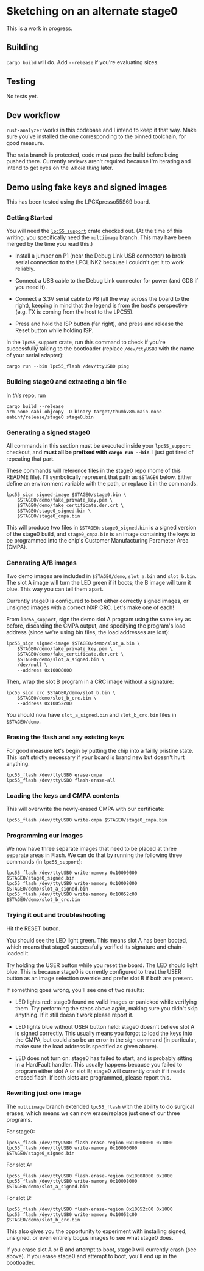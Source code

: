 # Sketching on an alternate stage0

This is a work in progress.

## Building

`cargo build` will do. Add `--release` if you're evaluating sizes.

## Testing

No tests yet.

## Dev workflow

`rust-analyzer` works in this codebase and I intend to keep it that way. Make
sure you've installed the one corresponding to the pinned toolchain, for good
measure.

The `main` branch is protected, code must pass the build before being pushed
there. Currently reviews aren't required because I'm iterating and intend to get
eyes on the _whole thing_ later.

## Demo using fake keys and signed images

This has been tested using the LPCXpresso55S69 board.

### Getting Started

You will need the [`lpc55_support`] crate checked out. (At the time of this
writing, you specifically need the `multiimage` branch. This may have been
merged by the time you read this.)

- Install a jumper on P1 (near the Debug Link USB connector) to break serial
  connection to the LPCLINK2 because I couldn't get it to work reliably.

- Connect a USB cable to the Debug Link connector for power (and GDB if you need
  it).

- Connect a 3.3V serial cable to P8 (all the way across the board to the right),
  keeping in mind that the legend is from the _host's_ perspective (e.g. TX is
  coming from the host to the LPC55).

- Press and hold the ISP button (far right), and press and release the Reset
  button while holding ISP.

In the `lpc55_support` crate, run this command to check if you're successfully
talking to the bootloader (replace `/dev/ttyUSB0` with the name of your serial
adapter):

```
cargo run --bin lpc55_flash /dev/ttyUSB0 ping
```

### Building stage0 and extracting a bin file

In _this_ repo, run

```
cargo build --release
arm-none-eabi-objcopy -O binary target/thumbv8m.main-none-eabihf/release/stage0 stage0.bin
```

### Generating a signed stage0

All commands in this section must be executed inside your `lpc55_support`
checkout, and **must all be prefixed with `cargo run --bin`**. I just got tired
of repeating that part.

These commands will reference files in the stage0 repo (home of this README
file). I'll symbolically represent that path as `$STAGE0` below. Either define
an environment variable with the path, or replace it in the commands.

```
lpc55_sign signed-image $STAGE0/stage0.bin \
    $STAGE0/demo/fake_private_key.pem \
    $STAGE0/demo/fake_certificate.der.crt \
    $STAGE0/stage0_signed.bin \
    $STAGE0/stage0_cmpa.bin
```

This will produce two files in `$STAGE0`: `stage0_signed.bin` is a signed
version of the stage0 build, and `stage0_cmpa.bin` is an image containing the
keys to be programmed into the chip's Customer Manufacturing Parameter Area
(CMPA).


### Generating A/B images

Two demo images are included in `$STAGE0/demo`, `slot_a.bin` and `slot_b.bin`.
The slot A image will turn the LED green if it boots; the B image will turn it
blue. This way you can tell them apart.

Currently stage0 is configured to boot either correctly signed images, or
unsigned images with a correct NXP CRC. Let's make one of each!

From `lpc55_support`, sign the demo slot A program using the same key as before,
discarding the CMPA output, and specifying the program's load address (since
we're using bin files, the load addresses are lost):

```
lpc55_sign signed-image $STAGE0/demo/slot_a.bin \
    $STAGE0/demo/fake_private_key.pem \
    $STAGE0/demo/fake_certificate.der.crt \
    $STAGE0/demo/slot_a_signed.bin \
    /dev/null \
    --address 0x10008000
```

Then, wrap the slot B program in a CRC image without a signature:

```
lpc55_sign crc $STAGE0/demo/slot_b.bin \
    $STAGE0/demo/slot_b_crc.bin \
    --address 0x10052c00
```

You should now have `slot_a_signed.bin` and `slot_b_crc.bin` files in
`$STAGE0/demo`.

### Erasing the flash and any existing keys

For good measure let's begin by putting the chip into a fairly pristine state.
This isn't strictly necessary if your board is brand new but doesn't hurt
anything.

```
lpc55_flash /dev/ttyUSB0 erase-cmpa
lpc55_flash /dev/ttyUSB0 flash-erase-all
```

### Loading the keys and CMPA contents

This will overwrite the newly-erased CMPA with our certificate:

```
lpc55_flash /dev/ttyUSB0 write-cmpa $STAGE0/stage0_cmpa.bin
```

### Programming our images

We now have three separate images that need to be placed at three separate areas
in Flash. We can do that by running the following three commands (in
`lpc55_support`):

```
lpc55_flash /dev/ttyUSB0 write-memory 0x10000000 $STAGE0/stage0_signed.bin
lpc55_flash /dev/ttyUSB0 write-memory 0x10008000 $STAGE0/demo/slot_a_signed.bin
lpc55_flash /dev/ttyUSB0 write-memory 0x10052c00 $STAGE0/demo/slot_b_crc.bin
```

### Trying it out and troubleshooting

Hit the RESET button.

You should see the LED light green. This means slot A has been booted, which
means that stage0 successfully verified its signature and chain-loaded it.

Try holding the USER button while you reset the board. The LED should light
blue. This is because stage0 is currently configured to treat the USER button as
an image selection override and prefer slot B if both are present.

If something goes wrong, you'll see one of two results:

- LED lights red: stage0 found no valid images or panicked while verifying them.
  Try performing the steps above again, making sure you didn't skip anything. If
  it still doesn't work please report it.

- LED lights blue without USER button held: stage0 doesn't believe slot A is
  signed correctly. This usually means you forgot to load the keys into the
  CMPA, but could also be an error in the sign command (in particular, make sure
  the load address is specified as given above).

- LED does not turn on: stage0 has failed to start, and is probably sitting in a
  HardFault handler. This usually happens because you failed to program either
  slot A or slot B; stage0 will currently crash if it reads erased flash. If
  both slots are programmed, please report this.


### Rewriting just one image

The `multiimage` branch extended `lpc55_flash` with the ability to do surgical
erases, which means we can now erase/replace just one of our three programs.

For stage0:

```
lpc55_flash /dev/ttyUSB0 flash-erase-region 0x10000000 0x1000
lpc55_flash /dev/ttyUSB0 write-memory 0x10000000 $STAGE0/stage0_signed.bin
```

For slot A:

```
lpc55_flash /dev/ttyUSB0 flash-erase-region 0x10008000 0x1000
lpc55_flash /dev/ttyUSB0 write-memory 0x10008000 $STAGE0/demo/slot_a_signed.bin
```

For slot B:

```
lpc55_flash /dev/ttyUSB0 flash-erase-region 0x10052c00 0x1000
lpc55_flash /dev/ttyUSB0 write-memory 0x10052c00 $STAGE0/demo/slot_b_crc.bin
```

This also gives you the opportunity to experiment with installing signed,
unsigned, or even entirely bogus images to see what stage0 does.

If you erase slot A or B and attempt to boot, stage0 will currently crash (see
above). If you erase stage0 and attempt to boot, you'll end up in the
bootloader.

[`lpc55_support`]: https://github.com/oxidecomputer/lpc55_support/
